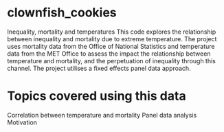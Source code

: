 # clownfish_cookies
Inequality, mortality and temperatures
This code explores the relationship between inequality and mortality due to extreme temperature. The project uses mortality data from the Office of National Statistics and temperature data from the MET Office to assess the impact the relationship between temperature and mortality, and the perpetuation of inequality through this channel. The project utilises a fixed effects panel data approach.

# Topics covered using this data

Correlation between temperature and mortality
Panel data analysis
Motivation
